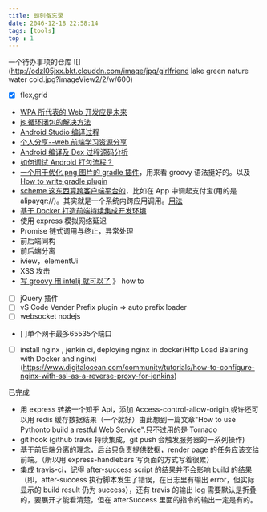 ```yaml
---
title: 即刻备忘录
date: 2046-12-18 22:58:14
tags: [tools]
top : 1
---
```


一个待办事项的仓库
![](http://odzl05jxx.bkt.clouddn.com/image/jpg/girlfriend lake green nature water cold.jpg?imageView2/2/w/600)

<!--more-->

* [x] flex,grid

- [WPA 所代表的 Web 开发应是未来](https://huangxuan.me/2017/02/09/nextgen-web-pwa/)
- [js 循环闭包的解决方法](https://segmentfault.com/a/1190000003818163)
- [Android Studio 编译过程](https://fucknmb.com/2017/05/11/Android-Studio-Library%E6%A8%A1%E5%9D%97%E4%B8%ADNative%E4%BB%A3%E7%A0%81%E8%BF%9B%E8%A1%8Cdebug%E7%9A%84%E4%B8%80%E4%BA%9B%E5%9D%91/)
- [个人分享--web 前端学习资源分享](https://juejin.im/post/5a0c1956f265da430a501f51)
- [Android 编译及 Dex 过程源码分析](http://mouxuejie.com/blog/2016-06-21/multidex-compile-and-dex-source-analysis/)
- [如何调试 Android 打包流程？](http://www.wangyuwei.me/)
- [一个用于优化 png 图片的 gradle 插件](https://github.com/chenenyu/img-optimizer-gradle-plugin)，用来看 groovy 语法挺好的。以及 [How to write gradle plugin](http://yuanfentiank789.github.io/2017/09/20/%E5%9C%A8AndroidStudio%E4%B8%AD%E8%87%AA%E5%AE%9A%E4%B9%89Gradle%E6%8F%92%E4%BB%B6/)
- [scheme 这东西算跨客户端平台的](https://sspai.com/post/31500)，比如在 App 中调起支付宝(用的是 alipayqr://)。其实就是一个系统内跨应用调用。[用法](http://blog.csdn.net/qq_23547831/article/details/51685310)
- [基于 Docker 打造前端持续集成开发环境](https://juejin.im/post/5a157b7a5188257bfe457ff0)
- 使用 express 模拟网络延迟
- Promise 链式调用与终止，异常处理
- 前后端同构
- 前后端分离
- iview，elementUi
- XSS 攻击
- [写 groovy 用 intelij 就可以了](https://www.jetbrains.com/help/idea/getting-started-with-groovy.html) 》 how to
- [ ] jQuery 插件
- [ ] vS Code Vender Prefix plugin => auto prefix loader
- [ ] websocket nodejs
- [ ]单个网卡最多65535个端口
- [ ] install nginx , jenkin ci, deploying nginx in docker(Http Load Balaning with Docker and nginx)(https://www.digitalocean.com/community/tutorials/how-to-configure-nginx-with-ssl-as-a-reverse-proxy-for-jenkins)

已完成

* 用 express 转接一个知乎 Api，添加 Access-control-allow-origin,或许还可以用 redis 缓存数据结果（一个就好）由此想到一篇文章"How to use Pythonto build a restful Web Service".只不过用的是 Tornado
* git hook (github travis 持续集成，git push 会触发服务器的一系列操作)
* 基于前后端分离的理念，后台只负责提供数据，render page 的任务应该交给前端。（所以用 express-handlebars 写页面的方式写着很累）
* 集成 travis-ci，记得 after-success script 的结果并不会影响 build 的结果（即，after-success 执行脚本发生了错误，在日志里有输出 error，但实际显示的 build result 仍为 success），还有 travis 的输出 log 需要默认是折叠的，要展开才能看清楚，但在 afterSuccess 里面的指令的输出一定是有的。
